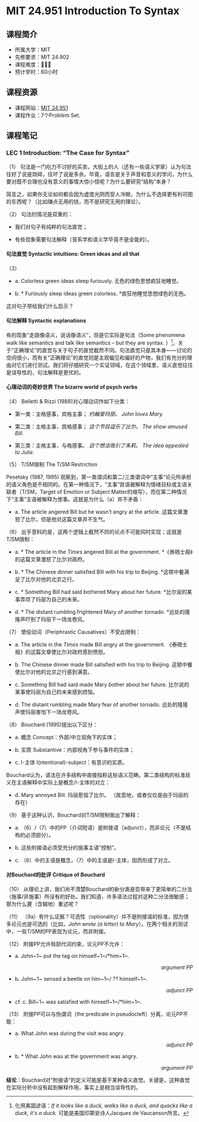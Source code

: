 # MIT 24.951 Introduction To Syntax
## 课程简介 

- 所属大学：MIT
- 先修要求：MIT 24.902
- 课程难度：:star2::star2::star2:
- 预计学时：60小时

## 课程资源

- 课程网站：[MIT 24.951](https://ocw.mit.edu/courses/24-951-introduction-to-syntax-fall-2003/)
- 课程作业：7个Problem Set.

## 课程笔记

### LEC 1 Introduction: “The Case for Syntax”
（1）
句法是一门吃力不讨好的买卖，大街上的人（还有一些语义学家）认为句法往好了说是琐碎，往坏了说是多余。毕竟，语言是关于声音和意义的学问，为什么要对既不合理也没有意义的事情大惊小怪呢？为什么要研究“结构”本身？

简言之，如果你无论如何都会因为虚度光阴而受人冷眼，为什么不选择更有利可图的东西呢？（比如赚点无用的钱，而不是研究无用的理论）。

（2）
句法的情况是双重的：

- 我们对句子有纯粹的句法直觉；

- 有些现象需要句法解释（音系学和语义学毕竟不是全能的）。

#### 句法直觉 Syntactic intuitions: Green ideas and all that 
（3）

- a.  Colorless green ideas sleep furiously.
  无色的绿色思想疯狂地睡觉。

- b. * Furiously sleep ideas green colorless. 
  *疯狂地睡觉思想绿色的无色。

这对句子带给我们什么启示？

#### 句法解释 Syntactic explanations 
有的现象“走路像语义，说话像语义”，但是它实际是句法（Some phenomena walk like semantics and talk like semantics – but they are syntax. ）[^1]。关于“正确理论”的直觉与关于句子的直觉截然不同。句法直觉只是其本身——讨论的空间很小，而有关“正确理论”的直觉则是主观偏见和偏好的产物，我们有充分的理由对它们进行测试。我们将仔细研究一个实证领域，在这个领域里，语义直觉往往是误导性的，句法解释是更优的。

#### 心理动词的奇妙世界 The bizarre world of psych verbs
（4）
Belletti & Rizzi (1988)对心理动词作如下分类：

- 第一类：主格感事，宾格主事；
  *约翰爱玛丽。*
  *John loves Mary.*

- 第二类：主格主事，宾格感事；
  *这个节目逗乐了比尔。*
  *The show amused Bill.*

- 第三类：主格主事，与格感事。
  *这个想法吸引了朱莉。*
  *The idea appealed to Julie.*

（5）
T/SM限制 The T/SM Restriction

Pesetsky (1987, 1995) 观察到，第一类谓词和第二/三类谓词中“主事”论元所承担的语义角色是不相同的。在第一种情况下，“主事”宾语被解释为情绪目标或主语关联者（T/SM，Target of Emotion or Subject Matter的缩写），而在第二种情况下“主事”主语被解释为使事。这就是为什么（a）并不矛盾：

- a. The article angered Bill but he wasn’t angry at the article. 
  这篇文章激怒了比尔，但是他对这篇文章并不生气。

（6）
出乎意料的是，这两个逻辑上截然不同的论点不可能同时实现；这就是T/SM限制：

- a. * The article in the *Times* angered Bill at the government.
  *《泰晤士报》的这篇文章激怒了比尔对政府。

- b. * The Chinese dinner satisfied Bill with his trip to Beijing.
  *这顿中餐满足了比尔对他的北京之行。

- c. * Something Bill had said bothered Mary about her future.
  *比尔说的某事弄烦了玛丽为自己的未来。

- d. * The distant rumbling frightened Mary of another tornado. 
  *远处的隆隆声吓到了玛丽下一场龙卷风。

（7）
使役动词（Periphrastic Causatives）不受此限制：

- a. The article in the *Times* made Bill angry at the government.
  《泰晤士报》的这篇文章使比尔对政府感到愤怒。

- b. The Chinese dinner made Bill satisfied with his trip to Beijing.
  这顿中餐使比尔对他的北京之行感到满意。

- c. Something Bill had said made Mary bother about her future.
  比尔说的某事使玛丽为自己的未来感到烦恼。

- d. The distant rumbling made Mary fear of another tornado. 
  远处的隆隆声使玛丽害怕下一场龙卷风。

（8）
Bouchard (1995)提出以下区分：

- a. 概念 Concept：外部/中立视角下的实体；
  
- b. 实质 Substantive：内部视角下参与事件的实体；
  
- c. I-主体 I(ntentional)-subject：有意识的实质。

Bouchard认为，语法在许多结构中直接指称这些语义范畴。第二类结构的标准歧义在主语解释中实际上是概念/I-主体的对立：

- d. Mary annoyed Bill.
  玛丽惹恼了比尔。
  （故意地，或者仅仅是由于玛丽的存在）

（9）
基于这种认识，Bouchard对T/SM限制做出了解释：

- a. （6）/（7）中的PP（介词短语）是附接语（adjunct），而非论元（不是结构的必须部分）。
  
- b. 这些附接语必须受充分的施事主语“控制”。
  
- c. （6）中的主语是概念，（7）中的主语是I-主体，因而形成了对立。

#### 对Bouchard的批评 Critique of Bouchard 
（10）
从理论上讲，我们尚不清楚Bouchard的新分类是否带来了更简单的二分法（施事/非施事）所没有的好处。我们知道，许多语法过程对这种二分法很敏感；那为什么要（含糊地）重述呢？

（11）
（9a）有什么证据？可选性（optionality）并不是附接语的标准，因为很多论元也是可选的（比如，*John wrote (a letter) to Mary*）。在两个相关的测试中，一些T/SM的PP表现为论元，而非附接。

（12）
附接PP允许局部代词约束，论元PP不允许：

- a. John~1~ put the tag on himself~1~/*him~1~. <p align="right">*argument PP*</p>
  
- b. John~1~ sensed a beetle on him~1~/ ?? himself~1~. <p align="right">*adjunct PP*</p>
- cf. c. Bill~1~ was satisfied with himself~1~/*him~1~. 

（13）
附接PP可以与伪谓词（the predicate in pseudocleft）分离，论元PP不能：

- a. What John was during the visit was angry. <p align="right">*adjunct PP*</p>
  
- b. * What John was at the government was angry. <p align="right">*argument PP*</p>

**结论**：Bouchard对“附接语”的定义可能是基于某种语义直觉。关键是，这种直觉在实际分析中没有起到解释作用，事实上是相当误导性的。


[^1]: 化用美国谚语：*If it looks like a duck, walks like a duck, and quacks like a duck, it's a duck.* 可能是美国印第安诗人Jacques de Vaucanson所言。

<script src="https://giscus.app/client.js"
        data-repo="Yuxuan-Liu-Linguistics/lingdiy"
        data-repo-id="R_kgDOKmTl9g"
        data-category="Announcements"
        data-category-id="DIC_kwDOKmTl9s4CahwC"
        data-mapping="pathname"
        data-strict="0"
        data-reactions-enabled="1"
        data-emit-metadata="0"
        data-input-position="bottom"
        data-theme="preferred_color_scheme"
        data-lang="zh-CN"
        crossorigin="anonymous"
        async>
</script>